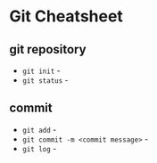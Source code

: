 # Git Cheatsheet

## git repository

- `git init` -
- `git status` -

## commit

- `git add` -
- `git commit -m <commit message>` -
- `git log` -
